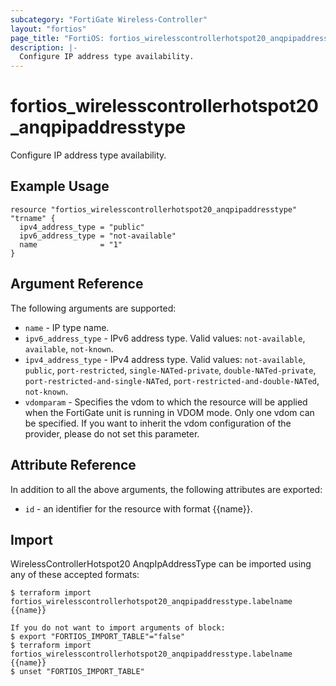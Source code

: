 ```yaml
---
subcategory: "FortiGate Wireless-Controller"
layout: "fortios"
page_title: "FortiOS: fortios_wirelesscontrollerhotspot20_anqpipaddresstype"
description: |-
  Configure IP address type availability.
---
```


# fortios_wirelesscontrollerhotspot20_anqpipaddresstype
Configure IP address type availability.

## Example Usage

```hcl
resource "fortios_wirelesscontrollerhotspot20_anqpipaddresstype" "trname" {
  ipv4_address_type = "public"
  ipv6_address_type = "not-available"
  name              = "1"
}
```

## Argument Reference

The following arguments are supported:

* `name` - IP type name.
* `ipv6_address_type` - IPv6 address type. Valid values: `not-available`, `available`, `not-known`.
* `ipv4_address_type` - IPv4 address type. Valid values: `not-available`, `public`, `port-restricted`, `single-NATed-private`, `double-NATed-private`, `port-restricted-and-single-NATed`, `port-restricted-and-double-NATed`, `not-known`.
* `vdomparam` - Specifies the vdom to which the resource will be applied when the FortiGate unit is running in VDOM mode. Only one vdom can be specified. If you want to inherit the vdom configuration of the provider, please do not set this parameter.


## Attribute Reference

In addition to all the above arguments, the following attributes are exported:
* `id` - an identifier for the resource with format {{name}}.

## Import

WirelessControllerHotspot20 AnqpIpAddressType can be imported using any of these accepted formats:
```
$ terraform import fortios_wirelesscontrollerhotspot20_anqpipaddresstype.labelname {{name}}

If you do not want to import arguments of block:
$ export "FORTIOS_IMPORT_TABLE"="false"
$ terraform import fortios_wirelesscontrollerhotspot20_anqpipaddresstype.labelname {{name}}
$ unset "FORTIOS_IMPORT_TABLE"
```
